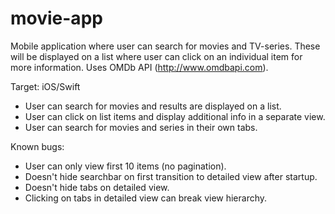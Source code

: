 # movie-app


Mobile application where user can search for movies and TV-series. These will be displayed on a list where user can click on an individual item for more information. Uses OMDb API (http://www.omdbapi.com).

Target: iOS/Swift

- User can search for movies and results are displayed on a list.
- User can click on list items and display additional info in a separate view.
- User can search for movies and series in their own tabs.

Known bugs:
- User can only view first 10 items (no pagination).
- Doesn't hide searchbar on first transition to detailed view after startup.
- Doesn't hide tabs on detailed view.
- Clicking on tabs in detailed view can break view hierarchy.
